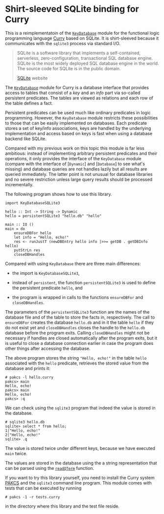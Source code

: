 Shirt-sleeved SQLite binding for Curry
======================================

This is a reimplementatoin of the [`KeyDatabase`] module for the
functional logic programming language [Curry] based on SQLite. It is
shirt-sleeved because it communicates with the `sqlite3` process via
standard I/O.

[Curry]: http://www.curry-language.org/
[`KeyDatabase`]: http://www.informatik.uni-kiel.de/~pakcs/lib/CDOC/KeyDatabase.html
[SQLite]: http://sqlite.org

> SQLite is a software library that implements a self-contained,
> serverless, zero-configuration, transactional SQL database
> engine. SQLite is the most widely deployed SQL database engine in the
> world. The source code for SQLite is in the public domain.
>
> [SQLite] website

The [`KeyDatabase`] module for Curry is a database interface that
provides access to tables that consist of a _key_ and an _info_ part
via so-called persistent predicates. The tables are viewed as
relations and each row of the table defines a fact.

Persistent predicates can be used much like ordinary predicates in
logic programming. However, the `KeyDatabase` module restricts these
possibilities to those that can be easily implemented on
databases. Each predicate stores a set of key/info associations, keys
are handled by the underlying implementation and access based on keys
is fast when using a database backend like SQLite.

Compared with my previous work on this topic this module is far less
ambitious: instead of implementing arbitrary persistent predicates and
their operations, it only provides the interface of the `KeyDatabase`
module (compare with the interface of [`Dynamic`] and [`Database`] to
see what's missing) and database queries are not handles lazily but
all results are queried immediately. The latter point is not unusual
for database libraries and no severe restriction unless large query
results should be processed incrementally.

The following program shows how to use this library.

    import KeyDatabaseSQLite3
    
    hello :: Int -> String -> Dynamic
    hello = persistentSQLite3 "hello.db" "hello"
    
    main :: IO ()
    main = do
        ensureDBFor hello
        let info = "Hello, echo!"
        res <- runJustT (newDBEntry hello info |>>= getDB . getDBInfo hello)
        putStrLn res
        closeDBHandles

Compared with using `KeyDatabase` there are three main differences:

  * the import is `KeyDatabaseSQLite3`,

  * instead of `persistent`, the function `persistentSQLite3` is used
    to define the persistent predicate `hello`, and

  * the program is wrapped in calls to the functions `ensureDBFor` and
    `closeDBHandles`.

The parameters of the `persistentSQLite3` function are the names of
the database file and of the table to store the facts in,
respectively. The call to `ensureDBFor` creates the database
`hello.db` and in it the table `hello` if they do not exist yet and
`closeDBHandles` closes the handle to the `hello.db` database before
the program exits. Calling `closeDBHandles` might not be necessary if
handles are closed automatically after the program exits, but it is
useful to close a database connection earlier in case the program does
other things after accessing the database.

The above program stores the string `"Hello, echo!"` in the table
`hello` associated with the `hello` predicate, retrieves the stored
value from the database and prints it:

    # pakcs -l hello.curry
    pakcs> main
    Hello, echo!
    pakcs> main
    Hello, echo!
    pakcs> :q

We can check using the `sqlite3` program that indeed the value is
stored in the database.

    # sqlite3 hello.db
    sqlite> select * from hello;
    1|"Hello, echo!"
    2|"Hello, echo!"
    sqlite> .q

The value is stored twice under different keys, because we have
executed `main` twice.

The values are stored in the database using the a string
representation that can be parsed using the [`readQTerm`] function.

[`readQTerm`]: http://www.informatik.uni-kiel.de/~pakcs/lib/CDOC/ReadShowTerm.html#readQTerm

If you want to try this library yourself, you need to install the
Curry system [PAKCS] and the `sqlite3` command line program. This
module comes with tests that can be executed by running

    # pakcs -1 -r tests.curry

in the directory where this library and the test file reside.

[PAKCS]: http://www.informatik.uni-kiel.de/~pakcs/download/
